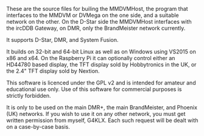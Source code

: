These are the source files for builing the MMDVMHost, the program that interfaces to the MMDVM or DVMega on the one side, and a suitable network on the other. On the D-Star side the MMDVMHost interfaces with the ircDDB Gateway, on DMR, only the BrandMeister network currently.

It supports D-Star, DMR, and System Fusion.

It builds on 32-bit and 64-bit Linux as well as on Windows using VS2015 on x86 and x64. On the Raspberry Pi it can optionally control either an HD44780 based display, the TFT display sold by Hobbytronics in the UK, or the 2.4" TFT display sold by Nextion.

This software is licenced under the GPL v2 and is intended for amateur and educational use only. Use of this software for commercial purposes is strictly forbidden.

It is only to be used on the main DMR+, the main BrandMeister, and Phoenix (UK) networks. If you wish to use it on any other network, you must get written permission from myself, G4KLX. Each such request will be dealt with on a case-by-case basis.
